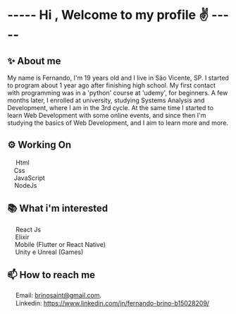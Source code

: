 <h1> ----- Hi , Welcome to my profile ✌ ----- </h1>

<h2> ✨ About me </h2>

My name is Fernando, I'm 19 years old and I live in São Vicente, SP. I started to program about 1 year ago after finishing high school. 
My first contact with programming was in a 'python' course at 'udemy', for beginners. A few months later, I enrolled at university, studying Systems Analysis and Development, where I am in the 3rd cycle. At the same time I started to learn Web Development with some online events, and since then I'm studying the basics of Web Development, and I aim to learn more and more.

<h2>⚙ Working On </h2>

<img src="https://upload.wikimedia.org/wikipedia/commons/thumb/6/61/HTML5_logo_and_wordmark.svg/1200px-HTML5_logo_and_wordmark.svg.png" width="15" height="15"></img> Html
<br>
<img src="https://upload.wikimedia.org/wikipedia/commons/thumb/3/3d/CSS.3.svg/730px-CSS.3.svg.png" width="11" height="15"></img> Css
<br>
<img src="https://upload.wikimedia.org/wikipedia/commons/thumb/9/99/Unofficial_JavaScript_logo_2.svg/1200px-Unofficial_JavaScript_logo_2.svg.png" width="11" height="11"></img> JavaScript
<br>
<img src="https://media.bitdegree.org/storage/media/images/2018/12/node-js-interview-questions-logo-2-266x300.png" width="12" height="13"></img> NodeJs

<h2> 📚 What i'm interested </h2>

<img src="https://appmasters.io/static/react-47ce6e77f039020ee2e76a10c1e988e9.png" width="15" height="15"></img> React Js
<br>
<img src="https://img1.gratispng.com/20180920/fbu/kisspng-elixir-functional-programming-programming-language-vanc-5ba3e361776458.054704901537467233489.jpg" width="14" height="14"></img> Elixir
<br>
<img src="https://cdn-images-1.medium.com/max/1200/1*5-aoK8IBmXve5whBQM90GA.png" width="13" height="13"></img> Mobile (Flutter or React Native)
<br>
<img src="https://encrypted-tbn0.gstatic.com/images?q=tbn:ANd9GcQ2JC9KDh-UVAiFfDJ7ogzPMQqM24L3rPaVeIk12oxOisxnJ99hOI7hh_Wehb0Bbcx5oDY&usqp=CAU" width="14" height="14"></img> Unity e Unreal (Games)

<h2>📫 How to reach me </h2>
 
<img src="https://upload.wikimedia.org/wikipedia/commons/thumb/7/7e/Gmail_icon_%282020%29.svg/1200px-Gmail_icon_%282020%29.svg.png" width="15" height="10"></img> Email: brinosaint@gmail.com.
<br>
<img src="https://99prod.s3.amazonaws.com/uploads/image/file/549999/linkedin-logo-3.png" width="15" height="15"></img> Linkedin: https://www.linkedin.com/in/fernando-brino-b15028209/ 



